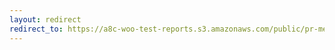 ```yaml
---
layout: redirect
redirect_to: https://a8c-woo-test-reports.s3.amazonaws.com/public/pr-merge/41080/api/index.html
---
```

